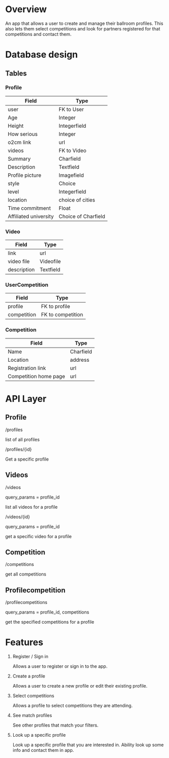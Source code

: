 # Overview

An app that allows a user to create and manage their ballroom profiles. This
also lets them select competitions and look for partners registered for that
competitions and contact them.

# Database design

## Tables

### Profile
| Field | Type |
| ---- | ----- |
| user | FK to User |
| Age | Integer |
| Height | Integerfield |
| How serious | Integer |
| o2cm link | url |
| videos | FK to Video |
| Summary | Charfield |
| Description | Textfield |
| Profile picture | Imagefield |
| style | Choice |
| level | Integerfield |
| location | choice of cities |
| Time commitment | Float |
| Affiliated university | Choice of Charfield |

### Video
| Field | Type |
| ----- | ---- |
| link | url |
| video file | Videofile |
| description | Textfield|

### UserCompetition
| Field | Type |
| ----- | ---- |
| profile | FK to profile |
| competition | FK to competition |

### Competition

| Field | Type |
| ----- | ---- |
| Name | Charfield |
| Location | address |
| Registration link | url |
| Competition home page | url |

# API Layer

## Profile

/profiles

list of all profiles

/profiles/{id}

Get a specific profile

## Videos

/videos

query_params = profile_id

list all videos for a profile

/videos/{id}

query_params = profile_id

get a specific video for a profile


## Competition

/competitions

get all competitions


## Profilecompetition

/profilecompetitions

query_params = profile_id, competitions

get the specified competitions for a profile

# Features

1. Register / Sign in

    Allows a user to register or sign in to the app.

2. Create a profile

    Allows a user to create a new profile or edit their existing profile.

3. Select competitions

    Allows a profile to select competitions they are attending.

4. See match profiles

    See other profiles that match your filters.

5. Look up a specific profile

    Look up a specific profile that you are interested in. Ability look up some info and contact them in app.
